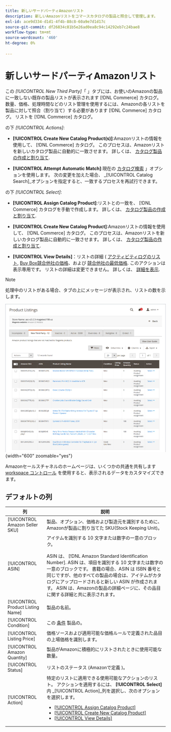 ```yaml
---
title: 新しいサードパーティAmazonリスト
description: 新しいAmazonリストをコマースカタログの製品と照合して管理します。
exl-id: ace9d334-d1d1-4f4b-88c8-60a9e7d1d17c
source-git-commit: df26834c81b5e26ad0ea8c94c14292eb7c24bae8
workflow-type: tm+mt
source-wordcount: '460'
ht-degree: 0%

---
```


# 新しいサードパーティAmazonリスト

この _[!UICONTROL New Third Party]_「 」タブには、お使いのAmazonの製品に一致しない既存の製品リストが表示されます [!DNL Commerce] カタログ。 数量、価格、処理時間などのリスト管理を使用するには、Amazonの各リストを製品に対して照合（割り当て）する必要があります [!DNL Commerce] カタログ。 リストを [!DNL Commerce] カタログ。

の下 _[!UICONTROL Actions]_:

- **[!UICONTROL Create New Catalog Product(s)]**:Amazonリストの情報を使用して、 [!DNL Commerce] カタログ。 このプロセスは、Amazonリストを新しいカタログ製品に自動的に一致させます。 詳しくは、 [カタログ製品の作成と割り当て](./creating-assigning-catalog-products.md).

- **[!UICONTROL Attempt Automatic Match]**:現在の [カタログ検索](./catalog-search.md) 」オプションを使用します。 次の変更を加えた場合、 _[!UICONTROL Catalog Search]_オプションを指定すると、一致するプロセスを再試行できます。

の下 _[!UICONTROL Select]_:

- **[!UICONTROL Assign Catalog Product]**:リストとの一致を、 [!DNL Commerce] カタログを手動で作成します。 詳しくは、 [カタログ製品の作成と割り当て](./creating-assigning-catalog-products.md).

- **[!UICONTROL Create New Catalog Product]**:Amazonリストの情報を使用して、 [!DNL Commerce] カタログ。 このプロセスは、Amazonリストを新しいカタログ製品に自動的に一致させます。 詳しくは、 [カタログ製品の作成と割り当て](./creating-assigning-catalog-products.md).

- **[!UICONTROL View Details]**：リストの詳細 ( [アクティビティログのリスト](./product-listing-details.md#listing-activity-log), [Buy Box競合他社の価格](./product-listing-details.md#buy-box-competitor-pricing)、および [競合他社の最低価格](./product-listing-details.md#lowest-competitor-pricing). このアクションは表示専用です。 リストの詳細は変更できません。 詳しくは、 [詳細を表示](./product-listing-details.md).

>[!NOTE]
>
>処理中のリストがある場合、タブの上にメッセージが表示され、リストの数を示します。

![新しいサードパーティのリスト](assets/amazon-listings-new-third-party.png){width="600" zoomable="yes"}

Amazonセールスチャネルのホームページは、いくつかの共通を共有します [workspace コントロール](./workspace-controls.md) を使用すると、表示されるデータをカスタマイズできます。

## デフォルトの列

| 列 | 説明 |
|---|---|
| [!UICONTROL Amazon Seller SKU] | 製品、オプション、価格および製造元を識別するために、Amazonが製品に割り当てた SKU(Stock Keeping Unit)。 |
| [!UICONTROL ASIN] | アイテムを識別する 10 文字または数字の一意のブロック。<br><br>ASIN は、 [!DNL Amazon Standard Identification Number]. ASIN は、項目を識別する 10 文字または数字の一意のブロックです。 書籍の場合、ASIN は ISBN 番号と同じですが、他のすべての製品の場合は、アイテムがカタログにアップロードされると新しい ASIN が作成されます。 ASIN は、Amazonの製品の詳細ページに、その品目に関する詳細と共に表示されます。 |
| [!UICONTROL Product Listing Name] | 製品の名前。 |
| [!UICONTROL Condition] | この [条件](./product-listing-condition.md) 製品の。 |
| [!UICONTROL Listing Price] | 価格ソースおよび適用可能な価格ルールで定義された品目の上場価格を識別します。 |
| [!UICONTROL Amazon Quantity] | 製品がAmazonに積極的にリストされたときに使用可能な数量。 |
| [!UICONTROL Status] | リストのステータス (Amazonで定義 )。 |
| [!UICONTROL Action] | 特定のリストに適用できる使用可能なアクションのリスト。 アクションを適用するには、 **[!UICONTROL Select]** 内 _[!UICONTROL Action]_列を選択し、次のオプションを選択します。<ul><li>[[!UICONTROL Assign Catalog Product]](./creating-assigning-catalog-products.md)</li><li>[[!UICONTROL Create New Catalog Product]](./creating-assigning-catalog-products.md)</li><li>[[!UICONTROL View Details]](./product-listing-details.md)</li></ul> |
